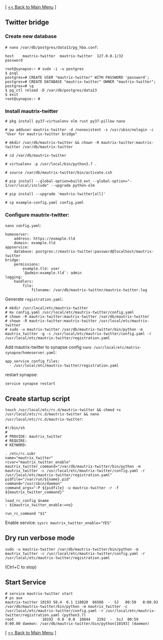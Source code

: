 [ [<< Back to Main Menu](https://github.com/seth586/guides/blob/master/FreeNAS/matrix-synapse/9_bridges.md) ]

## Twitter bridge

### Create new database
`# nano /var/db/postgres/data13/pg_hba.conf`:
```
host    mautrix-twitter  mautrix-twitter  127.0.0.1/32         password
```

```
root@synapse:~ # sudo -i -u postgres
$ psql
postgres=# CREATE USER "mautrix-twitter" WITH PASSWORD 'password';
postgres=# CREATE DATABASE "mautrix-twitter" OWNER "mautrix-twitter";
postgres=# \q
$ pg_ctl reload -D /var/db/postgres/data13
$ exit
root@synapse:~ #
```

### Install mautrix-twitter
```
# pkg install py37-virtualenv olm rust py37-pillow nano

# pw adduser mautrix-twitter -d /nonexistent -s /usr/sbin/nologin -c "User for mautrix-twitter bridge"

# mkdir /var/db/mautrix-twitter && chown -R mautrix-twitter:mautrix-twitter /var/db/mautrix-twitter

# cd /var/db/mautrix-twitter

# virtualenv -p /usr/local/bin/python3.7 .

# source /var/db/mautrix-twitter/bin/activate.csh

# pip install --global-option=build_ext --global-option="-I/usr/local/include" --upgrade python-olm

# pip install --upgrade 'mautrix-twitter[all]'

# cp example-config.yaml config.yaml
```

### Configure mautrix-twitter: 

`nano config.yaml`:
```
homeserver:
    address: https://exmaple.tld
    domain: example.tld
appservice:
    database: postgres://mautrix-twitter:password@localhost/mautrix-twitter
bridge:
    permissions:
        example.tld: user
        `@admin:example.tld`: admin
logging:
    handlers:
        file:
            filename: /var/db/mautrix-twitter/mautrix-twitter.log
```

Generate `registration.yaml`:
```
# mkdir /usr/local/etc/mautrix-twitter
# mv config.yaml /usr/local/etc/mautrix-twitter/config.yaml
# chown -R mautrix-twitter:mautrix-twitter /var/db/mautrix-twitter
# chown -R mautrix-twitter:mautrix-twitter /usr/local/etc/mautrix-twitter
# sudo -u mautrix-twitter /var/db/mautrix-twitter/bin/python -m mautrix_twitter -g -c /usr/local/etc/mautrix-twitter/config.yaml -r /usr/local/etc/mautrix-twitter/registration.yaml
```
Add mautrix-twitter to synapse config `nano /usr/local/etc/matrix-synapse/homeserver.yaml`:
```
app_service_config_files:
  - /usr/local/etc/mautrix-twitter/registration.yaml
```
restart synapse:
```
service synapse restart
```
## Create startup script
`touch /usr/local/etc/rc.d/mautrix-twitter && chmod +x /usr/local/etc/rc.d/mautrix-twitter && nano /usr/local/etc/rc.d/mautrix-twitter`:
```
#!/bin/sh
#
# PROVIDE: mautrix_twitter
# REQUIRE:
# KEYWORD:

. /etc/rc.subr
name="mautrix_twitter"
rcvar="mautrix_twitter_enable"
mautrix_twitter_command="/var/db/mautrix-twitter/bin/python -m mautrix_twitter -c /usr/local/etc/mautrix-twitter/config.yaml -r /usr/local/etc/mautrix-twitter/registration.yaml"
pidfile="/var/run/${name}.pid"
command="/usr/sbin/daemon"
command_args="-P ${pidfile} -u mautrix-twitter -r -f ${mautrix_twitter_command}"

load_rc_config $name
: ${mautrix_twitter_enable:=no}

run_rc_command "$1"
```
Enable service: `sysrc mautrix_twitter_enable="YES"`

## Dry run verbose mode
```
sudo -u mautrix-twitter /var/db/mautrix-twitter/bin/python -m mautrix_twitter -c /usr/local/etc/mautrix-twitter/config.yaml -r /usr/local/etc/mautrix-twitter/registration.yaml
```
(Ctrl+C to stop)
## Start Service
```
# service mautrix-twitter start
# ps aux
mautrix-twitter 10193 50.4  0.1 110020  66508  -  SJ   00:59   0:00.93 /var/db/mautrix-twitter/bin/python -m mautrix_twitter -c /usr/local/etc/mautrix-twitter/config.yaml -r /usr/local/etc/mautrix-twitter/registration.yaml (python3.7)
root             10192  0.0  0.0  10844   2292  -  SsJ  00:59   0:00.00 daemon: /var/db/mautrix-twitter/bin/python[10193] (daemon)
```
[ [<< Back to Main Menu](https://github.com/seth586/guides/blob/master/FreeNAS/matrix-synapse/9_bridges.md) ]
